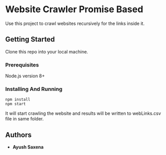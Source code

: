 # Website Crawler Promise Based

Use this project to crawl websites recursively for the links inside it.

## Getting Started

Clone this repo into your local machine.

### Prerequisites

Node.js version 8+

### Installing And Running

```
npm install
npm start

```
It will start crawling the website and results will be written to webLinks.csv file in same folder.

## Authors

* **Ayush Saxena** 
